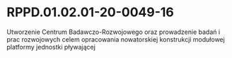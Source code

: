 # RPPD.01.02.01-20-0049-16
Utworzenie Centrum Badawczo-Rozwojowego oraz prowadzenie badań i prac rozwojowych celem opracowania nowatorskiej konstrukcji modułowej platformy jednostki pływającej
